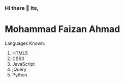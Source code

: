 ### Hi there 👋 Its, 

# Mohammad Faizan Ahmad

Languages Known:
1. HTML5
1. CSS3
1. JavaScript
1. jQuery
1. Python

